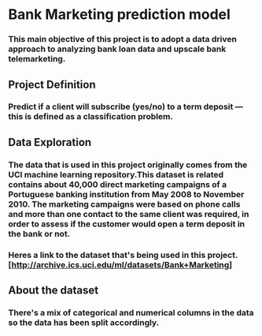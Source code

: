 # Bank Marketing prediction model
### This main objective of this project is to adopt a data driven approach to analyzing bank loan data and upscale bank telemarketing. 

## Project Definition
### Predict if a client will subscribe (yes/no) to a term deposit — this is defined as a classification problem.

## Data Exploration
### The data that is used in this project originally comes from the UCI machine learning repository.This dataset is related contains about 40,000 direct marketing campaigns of a Portuguese banking institution from May 2008 to November 2010. The marketing campaigns were based on phone calls and more than one contact to the same client was required, in order to assess if the customer would open a term deposit in the bank or not. 
### Heres a link to the dataset that's being used in this project. [http://archive.ics.uci.edu/ml/datasets/Bank+Marketing]

## About the dataset
### There's a mix of categorical and numerical columns in the data so the data has been split accordingly. 


